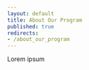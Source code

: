 ```yaml
---
layout: default
title: About Our Program
published: true
redirects: 
- /about_our_program
---
```

Lorem ipsum
